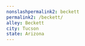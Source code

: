 ```yaml
---
﻿nonslashpermalink2: beckett
permalink2: /beckett/
alley: Beckett
city: Tucson
state: Arizona
---
```

